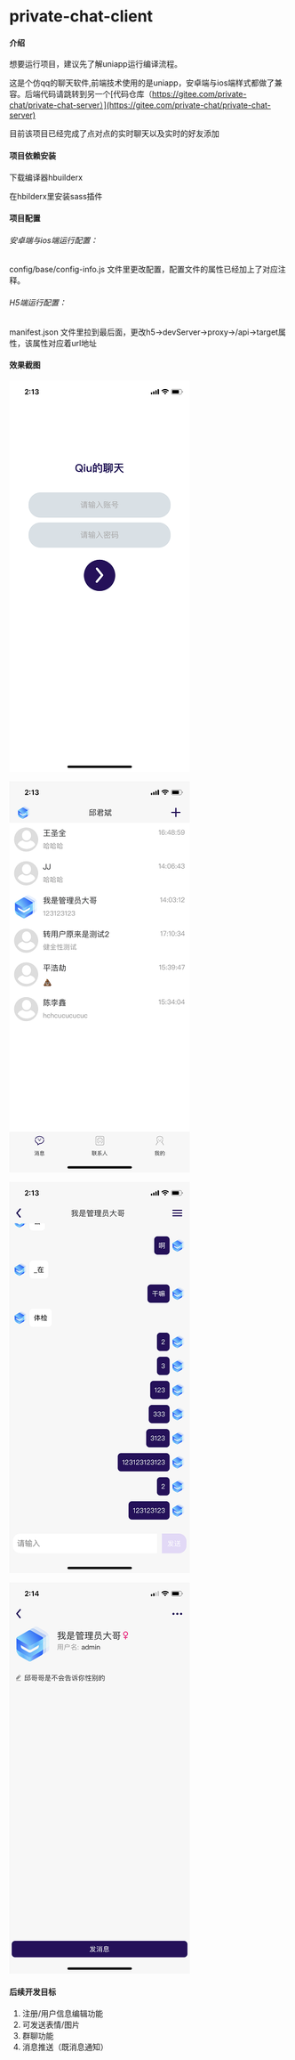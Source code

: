 # private-chat-client

#### 介绍

想要运行项目，建议先了解uniapp运行编译流程。

这是个仿qq的聊天软件,前端技术使用的是uniapp，安卓端与ios端样式都做了兼容。后端代码请跳转到另一个[代码仓库（https://gitee.com/private-chat/private-chat-server）](https://gitee.com/private-chat/private-chat-server)

目前该项目已经完成了点对点的实时聊天以及实时的好友添加

#### 项目依赖安装

下载编译器hbuilderx 

在hbilderx里安装sass插件

#### 项目配置

###### 安卓端与ios端运行配置：

config/base/config-info.js 文件里更改配置，配置文件的属性已经加上了对应注释。

###### H5端运行配置：

manifest.json 文件里拉到最后面，更改h5->devServer->proxy->/api->target属性，该属性对应着url地址

#### 效果截图

![登录页](intro/%E7%99%BB%E5%BD%95%E9%A1%B5.PNG)

![最近联系人](intro/%E6%9C%80%E8%BF%91%E8%81%94%E7%B3%BB%E4%BA%BA.PNG)

![聊天室](intro/%E8%81%8A%E5%A4%A9%E5%AE%A4.PNG)

![用户信息页](intro/%E7%94%A8%E6%88%B7%E4%BF%A1%E6%81%AF%E9%A1%B5.PNG)

#### 后续开发目标

1. 注册/用户信息编辑功能
2. 可发送表情/图片
3. 群聊功能
4. 消息推送（既消息通知）




